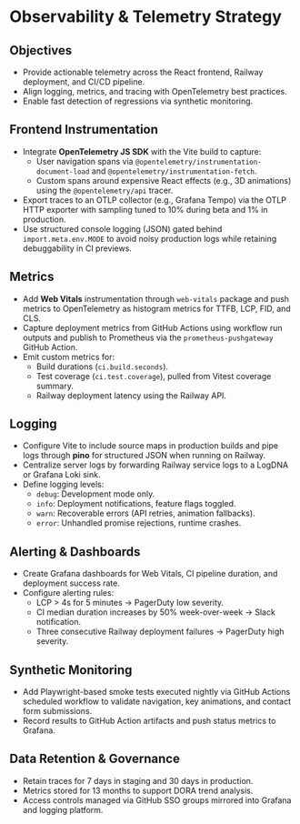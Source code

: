 # Observability & Telemetry Strategy

## Objectives
- Provide actionable telemetry across the React frontend, Railway deployment, and CI/CD pipeline.
- Align logging, metrics, and tracing with OpenTelemetry best practices.
- Enable fast detection of regressions via synthetic monitoring.

## Frontend Instrumentation
- Integrate **OpenTelemetry JS SDK** with the Vite build to capture:
  - User navigation spans via `@opentelemetry/instrumentation-document-load` and `@opentelemetry/instrumentation-fetch`.
  - Custom spans around expensive React effects (e.g., 3D animations) using the `@opentelemetry/api` tracer.
- Export traces to an OTLP collector (e.g., Grafana Tempo) via the OTLP HTTP exporter with sampling tuned to 10% during beta and 1% in production.
- Use structured console logging (JSON) gated behind `import.meta.env.MODE` to avoid noisy production logs while retaining debuggability in CI previews.

## Metrics
- Add **Web Vitals** instrumentation through `web-vitals` package and push metrics to OpenTelemetry as histogram metrics for TTFB, LCP, FID, and CLS.
- Capture deployment metrics from GitHub Actions using workflow run outputs and publish to Prometheus via the `prometheus-pushgateway` GitHub Action.
- Emit custom metrics for:
  - Build durations (`ci.build.seconds`).
  - Test coverage (`ci.test.coverage`), pulled from Vitest coverage summary.
  - Railway deployment latency using the Railway API.

## Logging
- Configure Vite to include source maps in production builds and pipe logs through **pino** for structured JSON when running on Railway.
- Centralize server logs by forwarding Railway service logs to a LogDNA or Grafana Loki sink.
- Define logging levels:
  - `debug`: Development mode only.
  - `info`: Deployment notifications, feature flags toggled.
  - `warn`: Recoverable errors (API retries, animation fallbacks).
  - `error`: Unhandled promise rejections, runtime crashes.

## Alerting & Dashboards
- Create Grafana dashboards for Web Vitals, CI pipeline duration, and deployment success rate.
- Configure alerting rules:
  - LCP > 4s for 5 minutes -> PagerDuty low severity.
  - CI median duration increases by 50% week-over-week -> Slack notification.
  - Three consecutive Railway deployment failures -> PagerDuty high severity.

## Synthetic Monitoring
- Add Playwright-based smoke tests executed nightly via GitHub Actions scheduled workflow to validate navigation, key animations, and contact form submissions.
- Record results to GitHub Action artifacts and push status metrics to Grafana.

## Data Retention & Governance
- Retain traces for 7 days in staging and 30 days in production.
- Metrics stored for 13 months to support DORA trend analysis.
- Access controls managed via GitHub SSO groups mirrored into Grafana and logging platform.
